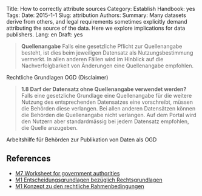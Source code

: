 Title: How to correctly attribute sources
Category: Establish
Handbook: yes
Tags:
Date: 2015-1-1
Slug: attribution
Authors:
Summary: Many datasets derive from others, and legal requirements sometimes explicitly demand attributing the source of the data. Here we explore implications for data publishers.
Lang: en
Draft: yes

> **Quellenangabe** Falls eine gesetzliche Pflicht zur Quellenangabe besteht, ist dies beim jeweiligen Datensatz als Nutzungsbestimmung vermerkt. In allen anderen Fällen wird im Hinblick auf die Nachverfolgbarkeit von Änderungen eine Quellenangabe empfohlen.

Rechtliche Grundlagen OGD (Disclaimer)

> **1.8 Darf der Datensatz ohne Quellenangabe verwendet werden?**
Falls eine gesetzliche Grundlage eine Quellenangabe für die weitere Nutzung des entsprechenden Datensatzes eine vorschreibt, müssen die Behörden diese verlangen. Bei allen anderen Datensätzen können die Behörden die Quellenangabe nicht verlangen. Auf dem Portal wird den Nutzern aber standardmässig bei jedem Datensatz empfohlen, die Quelle anzugeben.

Arbeitshilfe für Behörden zur Publikation von Daten als OGD

## References

- [M7 Worksheet for government authorities](/ref-m7-recht-arbeitshilfe-en)
- [M1 Entscheidungsgrundlagen bezüglich Rechtsgrundlagen](/ref-m1-entscheid-rechtsgrundlagen-de)
- [M1 Konzept zu den rechtliche Rahmenbedingungen](/ref-m1-rechtliche-rahmen-de)
